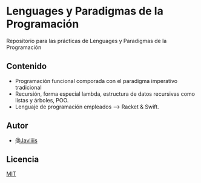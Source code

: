 # Lenguages y Paradigmas de la Programación

Repositorio para las prácticas de Lenguages y Paradigmas de la Programación

## Contenido

- Programación funcional comporada con el paradigma imperativo tradicional
- Recursión, forma especial lambda, estructura de datos recursivas como listas y árboles, POO.
- Lenguaje de programación empleados --> Racket & Swift.

## Autor

- [@Javiiiis](https://www.github.com/Javiiiis)

## Licencia

[MIT](https://choosealicense.com/licenses/mit/)
